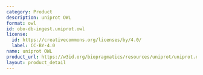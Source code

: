 ```yaml
---
category: Product
description: uniprot OWL
format: owl
id: obo-db-ingest.uniprot.owl
license:
  id: https://creativecommons.org/licenses/by/4.0/
  label: CC-BY-4.0
name: uniprot OWL
product_url: https://w3id.org/biopragmatics/resources/uniprot/uniprot.owl
layout: product_detail
---
```

